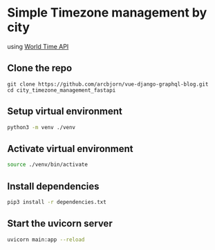 # Simple Timezone management by city
using [World Time API](http://worldtimeapi.org)

## Clone the repo

```
git clone https://github.com/arcbjorn/vue-django-graphql-blog.git
cd city_timezone_management_fastapi
```

## Setup virtual environment
```sh
python3 -m venv ./venv
```

## Activate virtual environment

```sh
source ./venv/bin/activate
```

## Install dependencies

```sh
pip3 install -r dependencies.txt
```

## Start the uvicorn server

```sh
uvicorn main:app --reload
```